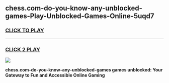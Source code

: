 
## chess.com-do-you-know-any-unblocked-games-Play-Unblocked-Games-Online-5uqd7
<h3>
<a href="https://premium76.site?title=chess.com-do-you-know-any-unblocked-games&ref=24A">CLICK TO PLAY</a></h3>
<hr>

<h3>
<a href="https://premium76.site?title=chess.com-do-you-know-any-unblocked-games&ref=24A">CLICK 2 PLAY</a>
  
</h3>

<a href="https://premium76.site?title=chess.com-do-you-know-any-unblocked-games&ref=24A"><img src="https://clearcache.store/games.png"></a>


**chess.com-do-you-know-any-unblocked-games games unblocked: Your Gateway to Fun and Accessible Online Gaming**
